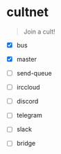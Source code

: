 # cultnet

> Join a cult!

- [x] bus
- [x] master
- [ ] send-queue
- [ ] irccloud
- [ ] discord
- [ ] telegram
- [ ] slack
- [ ] bridge

